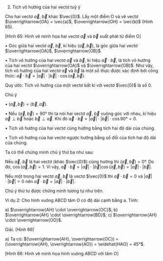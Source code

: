 2. Tích vô hướng của hai vectơ tuỳ ý

Cho hai vectơ $\vec{a}$, $\vec{b}$ khác $\vec{0}$. Lấy một điểm O và vẽ vectơ $\overrightarrow{OA} = \vec{a}$, $\overrightarrow{OH} = \vec{b}$ (Hình 65).

[Hình 65: Hình vẽ minh họa hai vectơ $\vec{a}$ và $\vec{b}$ xuất phát từ điểm O]

• Góc giữa hai vectơ $\vec{a}$, $\vec{b}$, kí hiệu $(\vec{a}, \vec{b})$, là góc giữa hai vectơ $\overrightarrow{OA}$, $\overrightarrow{OB}$.

• Tích vô hướng của hai vectơ $\vec{a}$ và $\vec{b}$, kí hiệu $\vec{a} \cdot \vec{b}$, là tích vô hướng của hai vectơ $\overrightarrow{OA}$ và $\overrightarrow{OB}$. Như vậy, tích vô hướng của hai vectơ $\vec{a}$ và $\vec{b}$ là một số thực được xác định bởi công thức: $\vec{a} \cdot \vec{b} = |\vec{a}| \cdot |\vec{b}| \cdot \cos(\vec{a}, \vec{b})$.

Quy ước: Tích vô hướng của một vectơ bất kì với vectơ $\vec{0}$ là số 0.

Chú ý

• $(\vec{a}, \vec{b}) = (\vec{b}, \vec{a})$.

• Nếu $(\vec{a}, \vec{b}) = 90°$ thì ta nói hai vectơ $\vec{a}$, $\vec{b}$ vuông góc với nhau, kí hiệu $\vec{a} \perp \vec{b}$ hoặc $\vec{b} \perp \vec{a}$. Khi đó $\vec{a} \cdot \vec{b} = |\vec{a}| \cdot |\vec{b}| \cdot \cos 90° = 0$.

• Tích vô hướng của hai vectơ cùng hướng bằng tích hai độ dài của chúng.

• Tích vô hướng của hai vectơ ngược hướng bằng số đối của tích hai độ dài của chúng.

Ta có thể chứng minh chú ý thứ ba như sau:

Nếu $\vec{a}$, $\vec{b}$ là hai vectơ (khác $\vec{0}$) cùng hướng thì $(\vec{a}, \vec{b}) = 0°$. Do đó, $\cos(\vec{a}, \vec{b}) = 1$. Vì vậy, $\vec{a} \cdot \vec{b} = |\vec{a}| \cdot |\vec{b}| \cos(\vec{a}, \vec{b}) = |\vec{a}| \cdot |\vec{b}|$.

Nếu một trong hai vectơ $\vec{a}$, $\vec{b}$ là vectơ $\vec{0}$ thì $\vec{a} \cdot \vec{b} = 0$ và $|\vec{a}| \cdot |\vec{b}| = 0$ nên $\vec{a} \cdot \vec{b} = |\vec{a}| \cdot |\vec{b}|$.

Chú ý thứ tư được chứng minh tương tự như trên.

Ví dụ 2: Cho hình vuông ABCD tâm O có độ dài cạnh bằng a. Tính:

a) $\overrightarrow{AH} \cdot \overrightarrow{OC}$;
b) $\overrightarrow{AH} \cdot \overrightarrow{BD}$;
c) $\overrightarrow{AH} \cdot \overrightarrow{OD}$.

Giải. (Hình 66)

a) Ta có: $(\overrightarrow{AH}, \overrightarrow{OC}) = (\overrightarrow{AH}, \overrightarrow{AO}) = \widehat{HAO} = 45°$.

[Hình 66: Hình vẽ minh họa hình vuông ABCD với tâm O]